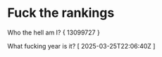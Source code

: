 # Fuck the rankings

Who the hell am I?
{ 13099727 }

What fucking year is it?
[ 2025-03-25T22:06:40Z ]
